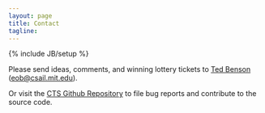 ```yaml
---
layout: page
title: Contact
tagline:
---
```

{% include JB/setup %}


Please send ideas, comments, and winning lottery tickets to [Ted
Benson](http://www.edwardbenson.com)
([eob@csail.mit.edu](mailto:eob@csail.mit.edu)).

Or visit the [CTS Github Repository](http://www.github.com/cts) to file
bug reports and contribute to the source code.

<script>
$(function() {
  SelectPage("PageContact");
});
</script>
